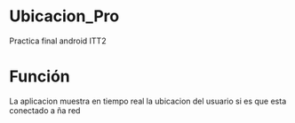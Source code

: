 # Ubicacion_Pro
Practica final android ITT2

# Función
La aplicacion muestra en tiempo real la ubicacion del usuario si es que esta conectado a ña red


